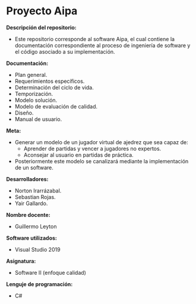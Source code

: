 # Proyecto Aipa

**Descripción del repositorio:**
- Este repositorio corresponde al software Aipa, el cual contiene la documentación correspondiente al proceso de ingeniería de software y el código asociado a su implementación.

**Documentación:** 
-	Plan general.
-	Requerimientos específicos.
-	Determinación del ciclo de vida.
-	Temporización.
-	Modelo solución.
-	Modelo de evaluación de calidad.
-	Diseño.
-	Manual de usuario.


**Meta:**
- Generar un modelo de un jugador virtual de ajedrez que sea capaz de:
  * Aprender de partidas y vencer a jugadores no expertos. 
  * Aconsejar al usuario en partidas de práctica.
- Posteriormente este modelo se canalizará mediante la implementación de un software.



**Desarrolladores:** 
  - Norton Irarrázabal.
  - Sebastian Rojas.
  - Yair Gallardo.

**Nombre docente:** 
- Guillermo Leyton 

**Software utilizados:** 
- Visual Studio 2019

**Asignatura:** 
- Software II (enfoque calidad)

**Lenguje de programación:**
- C#

